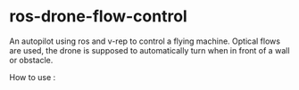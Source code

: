 # ros-drone-flow-control
An autopilot using ros and v-rep to control a flying machine. Optical flows are used, the drone is supposed to automatically turn when in front of a wall or obstacle.

How to use :
